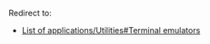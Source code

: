 Redirect to:

*   [List of applications/Utilities#Terminal emulators](/index.php/List_of_applications/Utilities#Terminal_emulators "List of applications/Utilities")